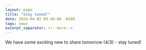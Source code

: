 ```yaml
---
layout: page
title: "Stay tuned!"
date: 2024-04-02 09:46:00 -0500
tags: news
excerpt_separator: <!--more-->
---
```


We have some exciting new to share tomorrow (4/3) - stay tuned!

